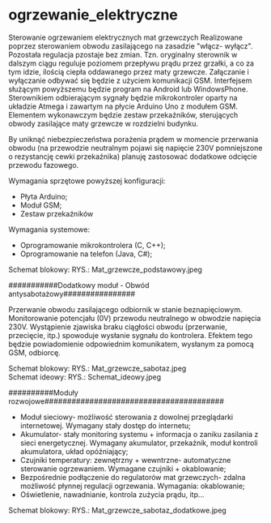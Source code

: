 ogrzewanie_elektryczne
======================

Sterowanie ogrzewaniem elektrycznych mat grzewczych
Realizowane poprzez sterowaniem obwodu zasilającego na zasadzie "włącz- wyłącz".
Pozostała regulacja pzostaje bez zmian. Tzn. oryginalny sterownik w dalszym ciągu reguluje poziomem przepływu prądu przez grzałki, a co za tym idzie, ilością ciepła oddawanego przez maty grzewcze.
Załączanie i wyłączanie odbywać się będzie z użyciem komunikacji GSM.
Interfejsem służącym powyższemu będzie program na Android lub WindowsPhone.
Sterownikiem odbierającym sygnały będzie mikrokontroler oparty na układzie Atmega i zawartym na płycie Arduino Uno z modułem GSM. Elementem wykonawczym będzie zestaw przekaźników, sterujących obwody zasilające maty grzewcze w rozdzielni budynku.

By uniknąć niebezpieczeństwa porażenia prądem w momencie przerwania obwodu (na przewodzie neutralnym pojawi się napięcie 230V pomniejszone o rezystancję cewki przekaźnika) planuję zastosować dodatkowe odcięcie przewodu fazowego.

Wymagania sprzętowe powyższej konfiguracji:
* Płyta Arduino;
* Moduł GSM;
* Zestaw przekaźników

Wymagania systemowe:
* Oprogramowanie mikrokontrolera (C, C++);
* Oprogramowanie na telefon (Java, C#);

Schemat blokowy: RYS.: Mat_grzewcze_podstawowy.jpeg



###########Dodatkowy moduł - Obwód antysabotażowy################

Przerwanie obwodu zasilającego odbiornik w stanie beznapięciowym.
Monitorowanie potencjału (0V) przewodu neutralnego w obwodzie napięcia 230V. Wystąpienie zjawiska braku ciągłości obwodu (przerwanie, przecięcie, itp.) spowoduje wysłanie sygnału do kontrolera. Efektem tego będzie powiadomienie odpowiednim komunikatem, wysłanym za pomocą GSM, odbiorcę.

Schemat blokowy: RYS.: Mat_grzewcze_sabotaz.jpeg</br>
Schemat ideowy: RYS.: Schemat_ideowy.jpeg


##########Moduły rozwojowe########################################

* Moduł sieciowy- możliwość sterowania z dowolnej przeglądarki internetowej. Wymagany stały dostęp do internetu;
* Akumulator- stały monitoring systemu + informacja o zaniku zasilania z sieci energetycznej. Wymagany akumulator, przekaźnik, moduł kontroli akumulatora, układ opóźniający;
* Czujniki temperatury: zewnętrzny + wewntrzne- automatyczne sterowanie ogrzewaniem. Wymagane czujniki + okablowanie;
* Bezpośrednie podłączenie do regulatorów mat grzewczych- zdalna możliwość płynnej regulacji ogrzewania. Wymagania: okablowanie;
* Oświetlenie, nawadnianie, kontrola zużycia prądu, itp...

Schemat blokowy: RYS.: Mat_grzewcze_sabotaz_dodatkowe.jpeg
